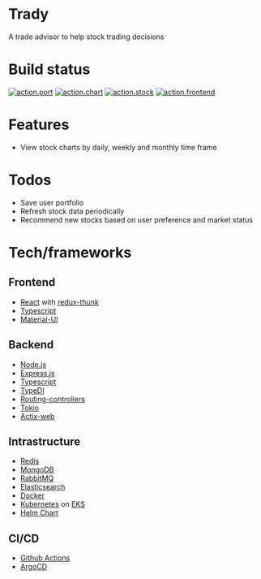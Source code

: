 # Trady

A trade advisor to help stock trading decisions

# Build status

[![action.port](https://github.com/Innfi/trady/actions/workflows/action.port.yaml/badge.svg)](https://github.com/Innfi/trady/actions/workflows/action.port.yaml)
[![action.chart](https://github.com/Innfi/trady/actions/workflows/action.chart.yaml/badge.svg)](https://github.com/Innfi/trady/actions/workflows/action.chart.yaml)
[![action.stock](https://github.com/Innfi/trady/actions/workflows/action.stock.yaml/badge.svg)](https://github.com/Innfi/trady/actions/workflows/action.stock.yaml)
[![action.frontend](https://github.com/Innfi/trady/actions/workflows/action.frontend.yaml/badge.svg)](https://github.com/Innfi/trady/actions/workflows/action.frontend.yaml)

# Features

- View stock charts by daily, weekly and monthly time frame

# Todos

- Save user portfolio 
- Refresh stock data periodically
- Recommend new stocks based on user preference and market status

# Tech/frameworks

## Frontend

- [React](https://reactjs.org/) with [redux-thunk](https://github.com/reduxjs/redux-thunk)
- [Typescript](https://www.typescriptlang.org/)
- [Material-UI](https://mui.com/)

## Backend

- [Node.js](https://nodejs.org/ko/)
- [Express.js](https://expressjs.com/)
- [Typescript](https://www.typescriptlang.org/)
- [TypeDI](https://github.com/typestack/typedi)
- [Routing-controllers](https://github.com/typestack/routing-controllers)
- [Tokio](https://tokio.rs/)
- [Actix-web](https://actix.rs/)

## Intrastructure

- [Redis](https://redis.io/)
- [MongoDB](https://www.mongodb.com/)
- [RabbitMQ](https://www.rabbitmq.com/)
- [Elasticsearch](https://www.elastic.co/kr/elasticsearch/)
- [Docker](https://www.docker.com/)
- [Kubernetes](https://kubernetes.io/ko/) on [EKS](https://aws.amazon.com/ko/eks/)
- [Helm Chart](https://helm.sh/)

## CI/CD

- [Github Actions](https://github.com/features/actions)
- [ArgoCD](https://argo-cd.readthedocs.io/)
